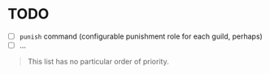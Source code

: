# TODO

- [ ] `punish` command (configurable punishment role for each guild, perhaps)
- [ ] ...

> This list has no particular order of priority.
